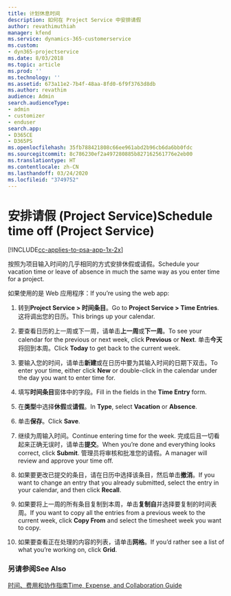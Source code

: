 ```yaml
---
title: 计划休息时间
description: 如何在 Project Service 中安排请假
author: revathimuthiah
manager: kfend
ms.service: dynamics-365-customerservice
ms.custom:
- dyn365-projectservice
ms.date: 8/03/2018
ms.topic: article
ms.prod: ''
ms.technology: ''
ms.assetid: 673a11e2-7b4f-48aa-8fd0-6f9f3763d8db
ms.author: revathim
audience: Admin
search.audienceType:
- admin
- customizer
- enduser
search.app:
- D365CE
- D365PS
ms.openlocfilehash: 35fb788421808c66ee961abd2b96cb6da6bb0fdc
ms.sourcegitcommit: 8c786230ef2a497280885b827162561776e2eb00
ms.translationtype: HT
ms.contentlocale: zh-CN
ms.lasthandoff: 03/24/2020
ms.locfileid: "3749752"
---
```

# <a name="schedule-time-off-project-service"></a><span data-ttu-id="52454-103">安排请假 (Project Service)</span><span class="sxs-lookup"><span data-stu-id="52454-103">Schedule time off (Project Service)</span></span>

[!INCLUDE[cc-applies-to-psa-app-1x-2x](../includes/cc-applies-to-psa-app-1x-2x.md)]

<span data-ttu-id="52454-104">按照为项目输入时间的几乎相同的方式安排休假或请假。</span><span class="sxs-lookup"><span data-stu-id="52454-104">Schedule your vacation time or leave of absence in much the same way as you enter time for a project.</span></span>  
  
 <span data-ttu-id="52454-105">如果使用的是 Web 应用程序：</span><span class="sxs-lookup"><span data-stu-id="52454-105">If you’re using the web app:</span></span>  
  
1.  <span data-ttu-id="52454-106">转到**Project Service > 时间条目**。</span><span class="sxs-lookup"><span data-stu-id="52454-106">Go to **Project Service > Time Entries**.</span></span> <span data-ttu-id="52454-107">这将调出您的日历。</span><span class="sxs-lookup"><span data-stu-id="52454-107">This brings up your calendar.</span></span>  
  
2.  <span data-ttu-id="52454-108">要查看日历的上一周或下一周，请单击**上一周**或**下一周**。</span><span class="sxs-lookup"><span data-stu-id="52454-108">To see your calendar for the previous or next week, click **Previous** or **Next**.</span></span> <span data-ttu-id="52454-109">单击**今天**将回到本周。</span><span class="sxs-lookup"><span data-stu-id="52454-109">Click **Today** to get back to the current week.</span></span>  
  
3.  <span data-ttu-id="52454-110">要输入您的时间，请单击**新建**或在日历中要为其输入时间的日期下双击。</span><span class="sxs-lookup"><span data-stu-id="52454-110">To enter your time, either click **New** or double-click in the calendar under the day you want to enter time for.</span></span>  
  
4.  <span data-ttu-id="52454-111">填写**时间条目**窗体中的字段。</span><span class="sxs-lookup"><span data-stu-id="52454-111">Fill in the fields in the **Time Entry** form.</span></span>  
  
5.  <span data-ttu-id="52454-112">在**类型**中选择**休假**或**请假**。</span><span class="sxs-lookup"><span data-stu-id="52454-112">In **Type**, select **Vacation** or **Absence**.</span></span>  
  
6.  <span data-ttu-id="52454-113">单击**保存**。</span><span class="sxs-lookup"><span data-stu-id="52454-113">Click **Save**.</span></span>  
  
7.  <span data-ttu-id="52454-114">继续为周输入时间。</span><span class="sxs-lookup"><span data-stu-id="52454-114">Continue entering time for the week.</span></span> <span data-ttu-id="52454-115">完成后且一切看起来正确无误时，请单击**提交**。</span><span class="sxs-lookup"><span data-stu-id="52454-115">When you’re done and everything looks correct, click **Submit**.</span></span> <span data-ttu-id="52454-116">管理员将审核和批准您的请假。</span><span class="sxs-lookup"><span data-stu-id="52454-116">A manager will review and approve your time off.</span></span>  
  
8.  <span data-ttu-id="52454-117">如果要更改已提交的条目，请在日历中选择该条目，然后单击**撤消**。</span><span class="sxs-lookup"><span data-stu-id="52454-117">If you want to change an entry that you already submitted, select the entry in your calendar, and then click **Recall**.</span></span>  
  
9. <span data-ttu-id="52454-118">如果要将上一周的所有条目复制到本周，单击**复制自**并选择要复制的时间表周。</span><span class="sxs-lookup"><span data-stu-id="52454-118">If you want to copy all the entries from a previous week to the current week, click **Copy From** and select the timesheet week you want to copy.</span></span>  
  
10. <span data-ttu-id="52454-119">如果要查看正在处理的内容的列表，请单击**网格**。</span><span class="sxs-lookup"><span data-stu-id="52454-119">If you’d rather see a list of what you’re working on, click **Grid**.</span></span>  
  
### <a name="see-also"></a><span data-ttu-id="52454-120">另请参阅</span><span class="sxs-lookup"><span data-stu-id="52454-120">See Also</span></span>  
 [<span data-ttu-id="52454-121">时间、费用和协作指南</span><span class="sxs-lookup"><span data-stu-id="52454-121">Time, Expense, and Collaboration Guide</span></span>](../project-service/time-expense-collaboration-guide.md)
